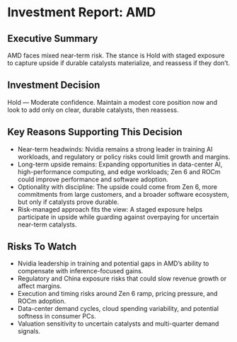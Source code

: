 # Investment Report: AMD
## Executive Summary
AMD faces mixed near-term risk. The stance is Hold with staged exposure to capture upside if durable catalysts materialize, and reassess if they don’t.

## Investment Decision
Hold — Moderate confidence. Maintain a modest core position now and look to add only on clear, durable catalysts, then reassess.

## Key Reasons Supporting This Decision
- Near-term headwinds: Nvidia remains a strong leader in training AI workloads, and regulatory or policy risks could limit growth and margins.
- Long-term upside remains: Expanding opportunities in data-center AI, high-performance computing, and edge workloads; Zen 6 and ROCm could improve performance and software adoption.
- Optionality with discipline: The upside could come from Zen 6, more commitments from large customers, and a broader software ecosystem, but only if catalysts prove durable.
- Risk-managed approach fits the view: A staged exposure helps participate in upside while guarding against overpaying for uncertain near-term catalysts.

## Risks To Watch
- Nvidia leadership in training and potential gaps in AMD’s ability to compensate with inference-focused gains.
- Regulatory and China exposure risks that could slow revenue growth or affect margins.
- Execution and timing risks around Zen 6 ramp, pricing pressure, and ROCm adoption.
- Data-center demand cycles, cloud spending variability, and potential softness in consumer PCs.
- Valuation sensitivity to uncertain catalysts and multi-quarter demand signals.
